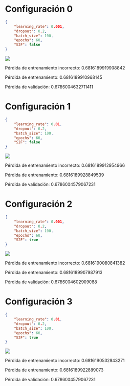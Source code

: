 # Configuración 0

```json
{
    "learning_rate": 0.001,
    "dropout": 0.2,
    "batch_size": 100,
    "epochs": 60,
    "S2F": false
}
```

![](./configuracion0.png)

Pérdida de entrenamiento incorrecto: 0.6816189919908842

Pérdida de entrenamiento: 0.6816189910968145

Pérdida de validación: 0.6786004632711411

# Configuración 1

```json
{
    "learning_rate": 0.01,
    "dropout": 0.2,
    "batch_size": 100,
    "epochs": 60,
    "S2F": false
}
```

![](./configuracion1.png)

Pérdida de entrenamiento incorrecto: 0.6816189912954966

Pérdida de entrenamiento: 0.6816189928849539

Pérdida de validación: 0.6786004579067231

# Configuración 2

```json
{
    "learning_rate": 0.001,
    "dropout": 0.2,
    "batch_size": 100,
    "epochs": 60,
    "S2F": true
}
```

![](./configuracion2.png)

Pérdida de entrenamiento incorrecto: 0.6816190080841382

Pérdida de entrenamiento: 0.6816189907987913

Pérdida de validación: 0.6786004602909088

# Configuración 3

```json
{
    "learning_rate": 0.01,
    "dropout": 0.2,
    "batch_size": 100,
    "epochs": 60,
    "S2F": true
}
```

![](./configuracion3.png)

Pérdida de entrenamiento incorrecto: 0.6816190532843271

Pérdida de entrenamiento: 0.6816189922889073

Pérdida de validación: 0.6786004579067231

